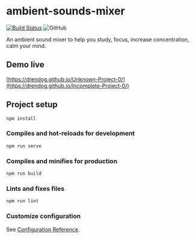 # ambient-sounds-mixer

[![Build Status](https://travis-ci.com/drendog/Unknown-Project-0.svg?token=gDynSToZhzJAzHM4mpH2&branch=master)](https://travis-ci.com/drendog/Incomplete-Project-0) ![GitHub](https://img.shields.io/github/license/drendog/Incomplete-Project-0)

An ambient sound mixer to help you study, focus, increase concentration, calm your mind.

## Demo live

[https://drendog.github.io/Unknown-Project-0/](https://drendog.github.io/Incomplete-Project-0/)

## Project setup

```
npm install
```

### Compiles and hot-reloads for development

```
npm run serve
```

### Compiles and minifies for production

```
npm run build
```

### Lints and fixes files

```
npm run lint
```

### Customize configuration

See [Configuration Reference](https://cli.vuejs.org/config/).
